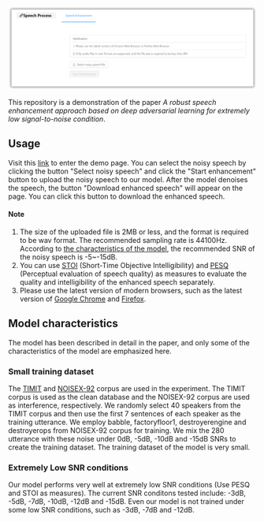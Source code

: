 ![low_snr_demo](static/low_snr_demo.png)

This repository is a demonstration of the paper *A robust speech enhancement approach based on deep adversarial learning for extremely low signal-to-noise condition*.

## Usage

Visit this [link](http://202.207.12.159:9000) to enter the demo page. You can select the noisy speech by clicking the button "Select noisy speech" and click the "Start enhancement" button to upload the noisy speech to our model. After the model denoises the speech, the button "Download enhanced speech" will appear on the page. You can click this button to download the enhanced speech.

#### Note

1. The size of the uploaded file is 2MB or less, and the format is required to be wav format. The recommended sampling rate is 44100Hz. According to [the characteristics of the model](https://github.com/haoxiangsnr/low_snr_demo/blob/demo/README.md#model-characteristics), the recommended SNR of the noisy speech is -5~-15dB.
2. You can use [STOI](https://github.com/mpariente/pystoi) (Short-Time Objective Intelligibility) and [PESQ](https://www.itu.int/rec/T-REC-P.862) (Perceptual evaluation of speech quality) as measures to evaluate the quality and intelligibility of the enhanced speech separately.
3. Please use the latest version of modern browsers, such as the latest version of [Google Chrome](https://www.google.com/chrome/) and [Firefox](https://www.mozilla.org/en-US/firefox/new/).


## Model characteristics

The model has been described in detail in the paper, and only some of the characteristics of the model are emphasized here.

### Small training dataset

The [TIMIT](https://catalog.ldc.upenn.edu/LDC93S1) and [NOISEX-92](http://spib.linse.ufsc.br/noise.html) corpus are used in the experiment. The TIMIT corpus is used as the clean database and the NOISEX-92 corpus are used as interference, respectively. We randomly select 40 speakers from the TIMIT corpus and then use the first 7 sentences of each speaker as the training utterance. We employ babble, factoryfloor1, destroyerengine and destroyerops from NOISEX-92 corpus for training. We mix the 280 utterance with these noise under 0dB, -5dB, -10dB and -15dB SNRs to create the training dataset. The training dataset of the model is very small.

### Extremely Low SNR conditions

Our model performs very well at extremely low SNR conditions (Use PESQ and STOI as measures). The current SNR conditons tested include: -3dB, -5dB, -7dB, -10dB, -12dB and -15dB. Even our model is not trained under some low SNR conditions, such as -3dB, -7dB and -12dB.
